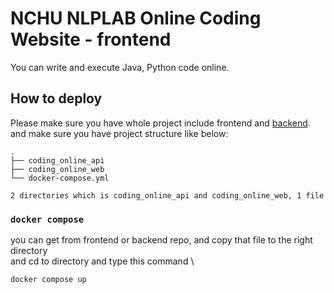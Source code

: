 # NCHU NLPLAB Online Coding Website - frontend

You can write and execute Java, Python code online.

## How to deploy

Please make sure you have whole project include frontend and [backend](https://github.com/allen3325/coding_online_api).\
and make sure you have project structure like below:
```
.
├── coding_online_api
├── coding_online_web
└── docker-compose.yml

2 directories which is coding_online_api and coding_online_web, 1 file
```

### `docker compose`

you can get from frontend or backend repo, and copy that file to the right directory \
and cd to directory and type this command \
```
docker compose up
```